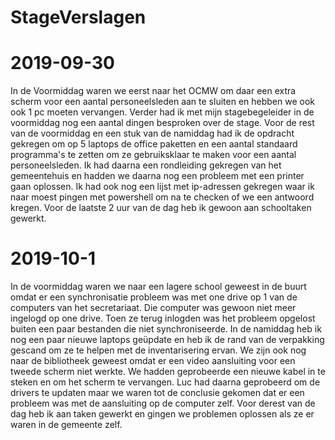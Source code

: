 # StageVerslagen

# 2019-09-30
In de Voormiddag waren we eerst naar het OCMW om daar een extra scherm voor een aantal personeelsleden aan te sluiten en hebben we ook ook 1 pc moeten vervangen.
Verder had ik met mijn stagebegeleider in de voormiddag nog een aantal dingen besproken over de stage.
Voor de rest van de voormiddag en een stuk van de namiddag had ik de opdracht gekregen om op 5 laptops
de office paketten en een aantal standaard programma's te zetten om ze gebruiksklaar te maken voor een aantal personeelsleden.
Ik had daarna een rondleiding gekregen van het gemeentehuis en hadden we daarna nog een probleem met een printer gaan oplossen.
Ik had ook nog een lijst met ip-adressen gekregen waar ik naar moest pingen met powershell om na te checken of we een antwoord kregen.
Voor de laatste 2 uur van de dag heb ik gewoon aan schooltaken gewerkt.

# 2019-10-1
In de voormiddag waren we naar een lagere school geweest in de buurt omdat er een synchronisatie probleem was met one drive op 1 van de computers van het secretariaat.
Die computer was gewoon niet meer ingelogd op one drive. Toen ze terug inlogden was het probleem opgelost buiten een paar bestanden die niet synchroniseerde.
In de namiddag heb ik nog een paar nieuwe laptops geüpdate en heb ik de rand van de verpakking gescand om ze te helpen met de inventarisering ervan.
We zijn ook nog naar de bibliotheek geweest omdat er een video aansluiting voor een tweede scherm niet werkte. We hadden geprobeerde een nieuwe kabel in te steken en
om het scherm te vervangen. Luc had daarna geprobeerd om de drivers te updaten maar we waren tot de conclusie gekomen dat er een probleem was met de aansluiting op de computer zelf.
Voor derest van de dag heb ik aan taken gewerkt en gingen we problemen oplossen als ze er waren in de gemeente zelf.





